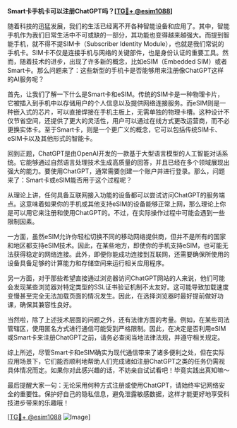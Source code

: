 **Smart卡手机卡可以注册ChatGPT吗？[[TG💪+ @esim1088](https://t.me/s/esim1088)]**

随着科技的迅猛发展，我们的生活已经离不开各种智能设备和应用了。其中，智能手机作为我们日常生活中不可或缺的一部分，其功能也变得越来越强大。而提到智能手机，就不得不提SIM卡（Subscriber Identity Module），也就是我们常说的手机卡。SIM卡不仅是连接手机与网络的关键部件，也是身份认证的重要工具。然而，随着技术的进步，出现了许多新的概念，比如eSIM（Embedded SIM）或者Smart卡。那么问题来了：这些新型的手机卡是否能够用来注册像ChatGPT这样的AI服务呢？

首先，让我们了解一下什么是Smart卡和eSIM。传统的SIM卡是一种物理卡片，它被插入到手机中以存储用户的个人信息以及提供网络连接服务。而eSIM则是一种嵌入式的芯片，可以直接焊接在手机主板上，无需单独的物理卡槽。这种设计不仅节省空间，还提供了更大的灵活性，用户可以通过在线方式更改运营商，而不必更换实体卡。至于Smart卡，则是一个更广义的概念，它可以包括传统SIM卡、eSIM卡以及其他形式的智能卡。

回到正题，ChatGPT是由OpenAI开发的一款基于大型语言模型的人工智能对话系统。它能够通过自然语言处理技术生成高质量的回答，并且已经在多个领域展现出强大的能力。要使用ChatGPT，通常需要创建一个账户并进行登录。那么，问题来了：Smart卡或eSIM能否用于这个过程呢？

从理论上讲，任何具备互联网接入功能的设备都可以尝试访问ChatGPT的服务端点。这意味着如果你的手机或其他支持eSIM的设备能够正常上网，那么理论上你是可以用它来注册和使用ChatGPT的。不过，在实际操作过程中可能会遇到一些限制因素。

一方面，虽然eSIM允许你轻松切换不同的移动网络提供商，但并不是所有的国家和地区都支持eSIM技术。因此，在某些地方，即使你的手机支持eSIM，也可能无法获得稳定的网络连接。此外，即便你能成功连接到互联网，还需要确保所使用的设备具备足够的计算能力和存储空间来运行相关应用程序。

另一方面，对于那些希望直接通过浏览器访问ChatGPT网站的人来说，他们可能会发现某些浏览器对特定类型的SSL证书验证机制不太友好。这可能导致加载速度变慢甚至完全无法加载页面的情况发生。因此，在选择浏览器时最好提前做好功课，确保其兼容性良好。

当然啦，除了上述技术层面的问题之外，还有法律方面的考量。例如，在某些司法管辖区，使用匿名方式进行通信可能受到严格限制。因此，在决定是否利用eSIM或Smart卡来注册ChatGPT之前，请务必查阅当地法律法规，并遵守相关规定。

综上所述，尽管Smart卡和eSIM确实为现代通信带来了诸多便利之处，但在实际应用场景下，它们能否顺利地帮助人们完成诸如注册ChatGPT之类的任务仍需视具体情况而定。如果你对此感兴趣的话，不妨亲自试试看吧！毕竟实践出真知嘛～

最后提醒大家一句：无论采用何种方式注册或使用ChatGPT，请始终牢记网络安全的重要性。保护好自己的隐私信息，避免泄露敏感数据，这样才能更好地享受科技进步带来的乐趣哦！

[[TG💪+ @esim1088](https://t.me/s/esim1088) ![Image](https://i.postimg.cc/4NQfJmqS/Snipaste-2025-05-13-00-14-12.png)]